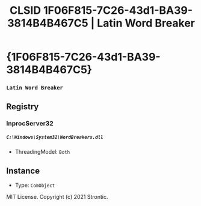 ﻿---
title: "CLSID 1F06F815-7C26-43d1-BA39-3814B4B467C5 | Latin Word Breaker"
excerpt: What is COM-Object CLSID 1F06F815-7C26-43d1-BA39-3814B4B467C5?
---

# {1F06F815-7C26-43d1-BA39-3814B4B467C5}

### `Latin Word Breaker`

## Registry


### InprocServer32

##### `C:\Windows\System32\WordBreakers.dll`
* ThreadingModel: `Both`

## Instance

* Type: `ComObject`

MIT License. Copyright (c) 2021 Strontic.


